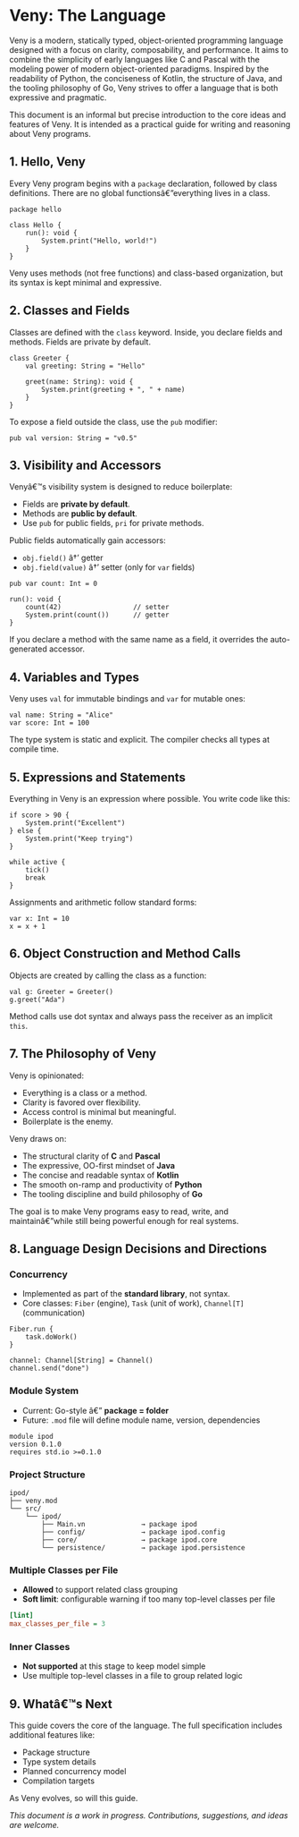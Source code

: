 # Veny: The Language

Veny is a modern, statically typed, object-oriented programming language designed with a focus on clarity, composability, and performance. It aims to combine the simplicity of early languages like C and Pascal with the modeling power of modern object-oriented paradigms. Inspired by the readability of Python, the conciseness of Kotlin, the structure of Java, and the tooling philosophy of Go, Veny strives to offer a language that is both expressive and pragmatic.

This document is an informal but precise introduction to the core ideas and features of Veny. It is intended as a practical guide for writing and reasoning about Veny programs.

## 1. Hello, Veny

Every Veny program begins with a `package` declaration, followed by class definitions. There are no global functionsâ€”everything lives in a class.

```veny
package hello

class Hello {
    run(): void {
        System.print("Hello, world!")
    }
}
```

Veny uses methods (not free functions) and class-based organization, but its syntax is kept minimal and expressive.

## 2. Classes and Fields

Classes are defined with the `class` keyword. Inside, you declare fields and methods. Fields are private by default.

```veny
class Greeter {
    val greeting: String = "Hello"

    greet(name: String): void {
        System.print(greeting + ", " + name)
    }
}
```

To expose a field outside the class, use the `pub` modifier:

```veny
pub val version: String = "v0.5"
```

## 3. Visibility and Accessors

Venyâ€™s visibility system is designed to reduce boilerplate:

- Fields are **private by default**.
- Methods are **public by default**.
- Use `pub` for public fields, `pri` for private methods.

Public fields automatically gain accessors:

- `obj.field()` â†’ getter
- `obj.field(value)` â†’ setter (only for `var` fields)

```veny
pub var count: Int = 0

run(): void {
    count(42)                  // setter
    System.print(count())      // getter
}
```

If you declare a method with the same name as a field, it overrides the auto-generated accessor.

## 4. Variables and Types

Veny uses `val` for immutable bindings and `var` for mutable ones:

```veny
val name: String = "Alice"
var score: Int = 100
```

The type system is static and explicit. The compiler checks all types at compile time.

## 5. Expressions and Statements

Everything in Veny is an expression where possible. You write code like this:

```veny
if score > 90 {
    System.print("Excellent")
} else {
    System.print("Keep trying")
}

while active {
    tick()
    break
}
```

Assignments and arithmetic follow standard forms:

```veny
var x: Int = 10
x = x + 1
```

## 6. Object Construction and Method Calls

Objects are created by calling the class as a function:

```veny
val g: Greeter = Greeter()
g.greet("Ada")
```

Method calls use dot syntax and always pass the receiver as an implicit `this`.

## 7. The Philosophy of Veny

Veny is opinionated:

- Everything is a class or a method.
- Clarity is favored over flexibility.
- Access control is minimal but meaningful.
- Boilerplate is the enemy.

Veny draws on:

- The structural clarity of **C** and **Pascal**
- The expressive, OO-first mindset of **Java**
- The concise and readable syntax of **Kotlin**
- The smooth on-ramp and productivity of **Python**
- The tooling discipline and build philosophy of **Go**

The goal is to make Veny programs easy to read, write, and maintainâ€”while still being powerful enough for real systems.

## 8. Language Design Decisions and Directions

### Concurrency

- Implemented as part of the **standard library**, not syntax.
- Core classes: `Fiber` (engine), `Task` (unit of work), `Channel[T]` (communication)

```veny
Fiber.run {
    task.doWork()
}

channel: Channel[String] = Channel()
channel.send("done")
```

### Module System

- Current: Go-style â€” **package = folder**
- Future: `.mod` file will define module name, version, dependencies

```veny
module ipod
version 0.1.0
requires std.io >=0.1.0
```

### Project Structure

```
ipod/
├── veny.mod
└── src/
    └── ipod/
        ├── Main.vn              → package ipod
        ├── config/              → package ipod.config
        ├── core/                → package ipod.core
        └── persistence/         → package ipod.persistence
```

### Multiple Classes per File

- **Allowed** to support related class grouping
- **Soft limit**: configurable warning if too many top-level classes per file

```ini
[lint]
max_classes_per_file = 3
```

### Inner Classes

- **Not supported** at this stage to keep model simple
- Use multiple top-level classes in a file to group related logic

## 9. Whatâ€™s Next

This guide covers the core of the language. The full specification includes additional features like:

- Package structure
- Type system details
- Planned concurrency model
- Compilation targets

As Veny evolves, so will this guide.

*This document is a work in progress. Contributions, suggestions, and ideas are welcome.*